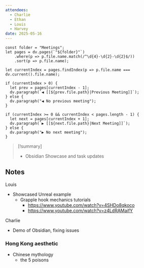 ```yaml
---
attendees:
  - Charlie
  - Ethan
  - Louis
  - Harvey
date: 2025-05-16
---
```


```dataviewjs
const folder = "Meetings";
let pages = dv.pages(`"${folder}"`)
    .where(p => p.file.name.match(/^\d{4}-\d{2}-\d{2}$/))
    .sort(p => p.file.name);

let currentIndex = pages.findIndex(p => p.file.name === dv.current().file.name);

if (currentIndex > 0) {
  let prev = pages[currentIndex - 1];
  dv.paragraph(`◀️ [[${prev.file.path}|Previous Meeting]]`);
} else {
  dv.paragraph("◀️ No previous meeting");
}

if (currentIndex >= 0 && currentIndex < pages.length - 1) {
  let next = pages[currentIndex + 1];
  dv.paragraph(`▶️ [[${next.file.path}|Next Meeting]]`);
} else {
  dv.paragraph("▶️ No next meeting");
}
```

> [!summary] 
>  - Obsidian Showcase and task updates

## Notes

Louis
 - Showcased Unreal example
	 - Grapple hook mechanics tutorials
		 - https://www.youtube.com/watch?v=4SHDo8qkoco
		 - https://www.youtube.com/watch?v=z4LdRAMaifY

Charlie
 - Demo of Obsidian, fixing issues

### Hong Kong aesthetic

 - Chinese mythology
	 - the 5 poisons